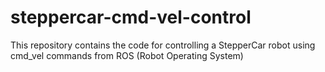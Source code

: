 # steppercar-cmd-vel-control
This repository contains the code for controlling a StepperCar robot using cmd_vel commands from ROS (Robot Operating System)
